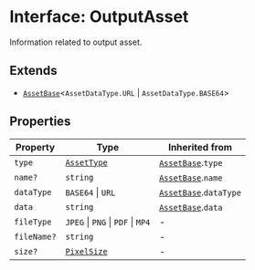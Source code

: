 # Interface: OutputAsset

Information related to output asset.

## Extends

- [`AssetBase`](AssetBase.md)<`AssetDataType.URL` \| `AssetDataType.BASE64`\>

## Properties

| Property | Type | Inherited from |
| ------ | ------ | ------ |
| `type` | [`AssetType`](../enumerations/AssetType.md) | [`AssetBase`](AssetBase.md).`type` |
| `name?` | `string` | [`AssetBase`](AssetBase.md).`name` |
| `dataType` | `BASE64` \| `URL` | [`AssetBase`](AssetBase.md).`dataType` |
| `data` | `string` | [`AssetBase`](AssetBase.md).`data` |
| `fileType` | `JPEG` \| `PNG` \| `PDF` \| `MP4` | - |
| `fileName?` | `string` | - |
| `size?` | [`PixelSize`](PixelSize.md) | - |
